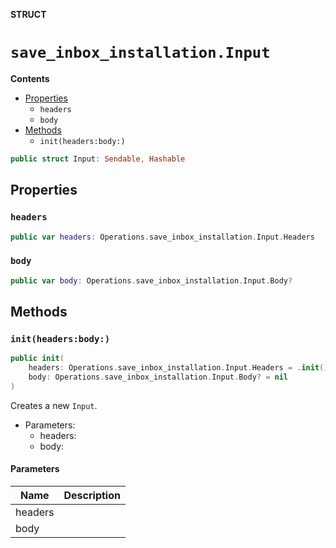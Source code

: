**STRUCT**

# `save_inbox_installation.Input`

**Contents**

- [Properties](#properties)
  - `headers`
  - `body`
- [Methods](#methods)
  - `init(headers:body:)`

```swift
public struct Input: Sendable, Hashable
```

## Properties
### `headers`

```swift
public var headers: Operations.save_inbox_installation.Input.Headers
```

### `body`

```swift
public var body: Operations.save_inbox_installation.Input.Body?
```

## Methods
### `init(headers:body:)`

```swift
public init(
    headers: Operations.save_inbox_installation.Input.Headers = .init(),
    body: Operations.save_inbox_installation.Input.Body? = nil
)
```

Creates a new `Input`.

- Parameters:
  - headers:
  - body:

#### Parameters

| Name | Description |
| ---- | ----------- |
| headers |  |
| body |  |